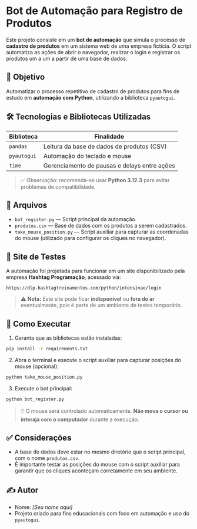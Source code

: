 # Bot de Automação para Registro de Produtos

Este projeto consiste em um **bot de automação** que simula o processo de **cadastro de produtos** em um sistema web de uma empresa fictícia. O script automatiza as ações de abrir o navegador, realizar o login e registrar os produtos um a um a partir de uma base de dados.

## 🧠 Objetivo

Automatizar o processo repetitivo de cadastro de produtos para fins de estudo em **automação com Python**, utilizando a biblioteca `pyautogui`.

## 🛠️ Tecnologias e Bibliotecas Utilizadas

| Biblioteca   | Finalidade                                      |
|--------------|--------------------------------------------------|
| `pandas`     | Leitura da base de dados de produtos (CSV)       |
| `pyautogui`  | Automação do teclado e mouse                      |
| `time`       | Gerenciamento de pausas e delays entre ações     |

> ✅ Observação: recomenda-se usar **Python 3.12.3** para evitar problemas de compatibilidade.

## 📂 Arquivos

- `bot_register.py` — Script principal da automação.
- `produtos.csv` — Base de dados com os produtos a serem cadastrados.
- `take_mouse_position.py` — Script auxiliar para capturar as coordenadas do mouse (utilizado para configurar os cliques no navegador).

## 🔗 Site de Testes

A automação foi projetada para funcionar em um site disponibilizado pela empresa **Hashtag Programação**, acessado via:

```
https://dlp.hashtagtreinamentos.com/python/intensivao/login
```

> ⚠️ **Nota:** Este site pode ficar **indisponível** ou **fora do ar** eventualmente, pois é parte de um ambiente de testes temporário.

## 🚀 Como Executar

1. Garanta que as bibliotecas estão instaladas:
```bash
pip install -r requirements.txt
```

2. Abra o terminal e execute o script auxiliar para capturar posições do mouse (opcional):
```bash
python take_mouse_position.py
```

3. Execute o bot principal:
```bash
python bot_register.py
```

> 🖱️ O mouse será controlado automaticamente. **Não mova o cursor ou interaja com o computador** durante a execução.

## ✅ Considerações

- A base de dados deve estar no mesmo diretório que o script principal, com o nome `produtos.csv`.
- É importante testar as posições do mouse com o script auxiliar para garantir que os cliques aconteçam corretamente em seu ambiente.

## ✍️ Autor

- Nome: *[Seu nome aqui]*
- Projeto criado para fins educacionais com foco em automação e uso do `pyautogui`.